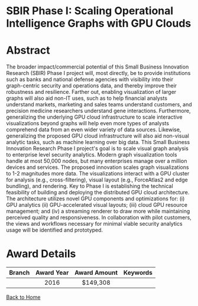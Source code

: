 
SBIR Phase I: Scaling Operational Intelligence Graphs with GPU Clouds
=====================================================================

# Abstract


The broader impact/commercial potential of this Small Business Innovation Research (SBIR) Phase I project will, most directly, be to provide institutions such as banks and national defense agencies with visibility into their graph-­centric security and operations data, and thereby improve their robustness and resilience. Farther out, enabling visualization of larger graphs will also aid non-­IT uses, such as to help financial analysts understand markets, marketing and sales teams understand customers, and precision medicine researchers understand gene interactions. Furthermore, generalizing the underlying GPU cloud infrastructure to scale interactive visualizations beyond graphs will help even more types of analysts comprehend data from an even wider variety of data sources. Likewise, generalizing the proposed GPU cloud infrastructure will also aid non­-visual analytic tasks, such as machine learning over big data. This Small Business Innovation Research Phase I project's goal is to scale visual graph analysis to enterprise level security analytics. Modern graph visualization tools handle at most 50,000 nodes, but many enterprises manage over a million devices and services. The proposed innovation scales graph visualizations to 1­-2 magnitudes more data. The visualizations interact with a GPU cluster for analysis (e.g., cross-filtering), visual layout (e.g., ForceAtlas2 and edge bundling), and rendering. Key to Phase I is establishing the technical feasibility of building and deploying the distributed GPU cloud architecture. The architecture utilizes novel GPU components and optimizations for: (i) GPU analytics (ii) GPU-accelerated visual layouts; (iii) cloud GPU resource management; and (iv) a streaming renderer to draw more while maintaining perceived quality and responsiveness. In collaboration with pilot customers, the views and workflows necessary for minimal viable security analytics usage will be identified and prototyped.  

# Award Details

|Branch|Award Year|Award Amount|Keywords|
| :---: | :---: | :---: | :---: |
||2016|$149,308||
  
  


[Back to Home](https://github.com/chrischow/dod_sbir_awards#215)